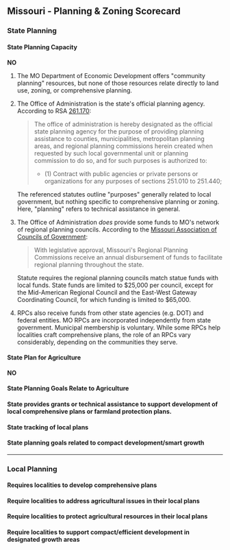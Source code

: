 ## Missouri - Planning & Zoning Scorecard

### State Planning

#### State Planning Capacity

**NO**

1.  The MO Department of Economic Development offers "community planning" resources, but none of those resources relate directly to land use, zoning, or comprehensive planning.
2.  The Office of Administration is the state's official planning agency. According to RSA [261.170](http://revisor.mo.gov/main/OneSection.aspx?section=251.170&bid=13425&hl=):
    >The office of administration is hereby designated as the official state planning agency for the purpose of providing planning assistance to counties, municipalities, metropolitan planning areas, and regional planning commissions herein created when requested by such local governmental unit or planning commission to do so, and for such purposes is authorized to:
      > * (1) Contract with public agencies or private persons or organizations for any purposes of sections 251.010 to 251.440;

    The referenced statutes outline "purposes" generally related to local government, but nothing specific to comprehensive planning or zoning. Here, "planning" refers to technical assistance in general.


3.  The Office of Administration *does* provide some funds to MO's network of regional planning councils. According to the [Missouri Association of Councils of Government](http://www.macogonline.org/partners.htm):
      >With legislative approval, Missouri's Regional Planning Commissions receive an annual disbursement of funds to facilitate regional planning throughout the state.

      Statute requires the regional planning councils match statue funds with local funds. State funds are limited to $25,000 per council, except for the Mid-American Regional Council and the East-West Gateway Coordinating Council, for which funding is limited to \$65,000.

4.    RPCs also receive funds from other state agencies (e.g. DOT) and federal entities. MO RPCs are incorporated independently from state government. Municipal membership is voluntary. While some RPCs help localities craft comprehensive plans, the role of an RPCs vary considerably, depending on the communities they serve.


####  State Plan for Agriculture

**NO**


#### State Planning Goals Relate to Agriculture

#### State provides grants or technical assistance to support development of local comprehensive plans or farmland protection plans.

#### State tracking of local plans

#### State planning goals related to compact development/smart growth

---

### Local Planning

#### Requires localities to develop comprehensive plans

#### Require localities to address agricultural issues in their local plans

#### Require localities to protect agricultural resources in their local plans

#### Require localities to support compact/efficient development in designated growth areas
